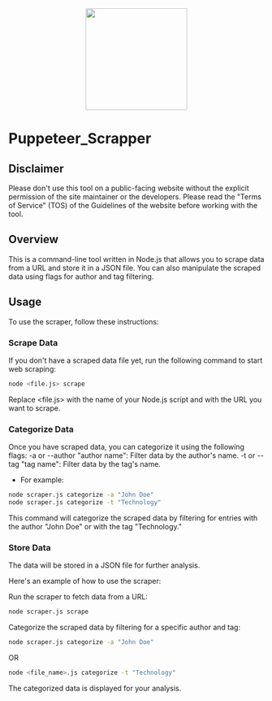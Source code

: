 <div align="center">
  <img src="https://user-images.githubusercontent.com/10379601/29446482-04f7036a-841f-11e7-9872-91d1fc2ea683.png" height="200">
</div>

# Puppeteer_Scrapper 

## Disclaimer

Please don't use this tool on a public-facing website without the explicit permission of the site maintainer or the developers. Please read the "Terms of Service" (TOS) of the Guidelines of the website before working with the tool.

## Overview

This is a command-line tool written in Node.js that allows you to scrape data from a URL and store it in a JSON file. You can also manipulate the scraped data using flags for author and tag filtering.

## Usage

To use the scraper, follow these instructions:

### Scrape Data

If you don't have a scraped data file yet, run the following command to start web scraping:

```bash
node <file.js> scrape
```
Replace <file.js> with the name of your Node.js script and <url> with the URL you want to scrape.

### Categorize Data
Once you have scraped data, you can categorize it using the following flags:
-a or --author "author name": Filter data by the author's name.
-t or --tag "tag name": Filter data by the tag's name.

- For example:
```bash
node scraper.js categorize -a "John Doe"
node scraper.js categorize -t "Technology"
```
This command will categorize the scraped data by filtering for entries with the author "John Doe" or with the tag "Technology."

### Store Data
The data will be stored in a JSON file for further analysis.

Here's an example of how to use the scraper:

Run the scraper to fetch data from a URL:
```bash
node scraper.js scrape
```

Categorize the scraped data by filtering for a specific author and tag:
```bash
node scraper.js categorize -a "John Doe"
```
OR
```bash
node <file_name>.js categorize -t "Technology"
```

The categorized data is displayed for your analysis.

